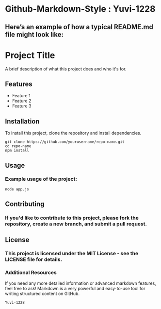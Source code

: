 # Github-Markdown-Style : Yuvi-1228
## Here’s an example of how a typical README.md file might look like:
# Project Title

A brief description of what this project does and who it's for.

## Features

- Feature 1
- Feature 2
- Feature 3

## Installation

To install this project, clone the repository and install dependencies.

```
git clone https://github.com/yourusername/repo-name.git
cd repo-name
npm install
```
## Usage
### Example usage of the project:
```
node app.js
```
## Contributing
### If you'd like to contribute to this project, please fork the repository, create a new branch, and submit a pull request.
## License
### This project is licensed under the MIT License - see the LICENSE file for details.

### Additional Resources

If you need any more detailed information or advanced markdown features, feel free to ask! Markdown is a very powerful and easy-to-use tool for writing structured content on GitHub.
```
Yuvi-1228
```



